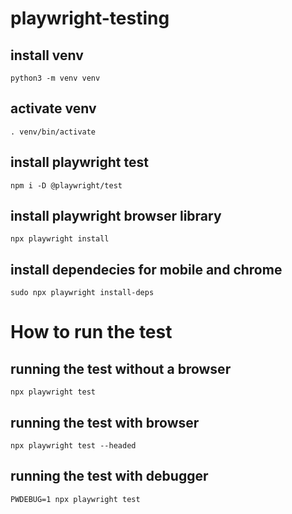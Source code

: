 # playwright-testing

## install venv 
```
python3 -m venv venv
```
## activate venv 
```
. venv/bin/activate
```
## install playwright test
```
npm i -D @playwright/test
```
## install playwright browser library
```
npx playwright install
```
## install dependecies for mobile and chrome 
```
sudo npx playwright install-deps 
```

# How to run the test
## running the test without a browser
```
npx playwright test
```
## running the test with browser
```
npx playwright test --headed
```
## running the test with debugger
```
PWDEBUG=1 npx playwright test
```
